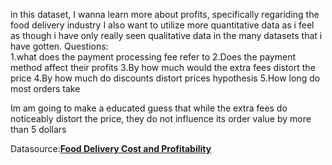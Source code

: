 in this dataset, I wanna learn more about profits, specifically regariding the food delivery industry
I also want to utilize more quantitative data as i feel as though i have only really seen qualitative data in the many datasets that i have gotten.
Questions:                                          
1.what does the payment processing fee refer to
2.Does the payment method affect their profits
3.By how much would the extra fees distort the price
4.By how much do discounts distort prices
hypothesis
5.How long do most orders take

Im am going to make a educated guess that while the extra fees do noticeably distort the price, they do not influence its order value by more than 5 dollars

Datasource:**[Food Delivery Cost and Profitability](https://www.kaggle.com/datasets/romanniki/food-delivery-cost-and-profitability)**